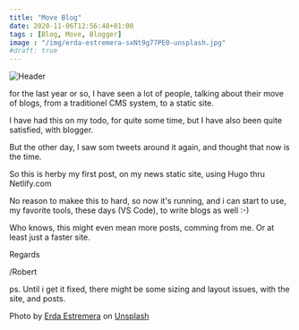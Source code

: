 ```yaml
---
title: "Move Blog"
date: 2020-11-06T12:56:48+01:00
tags : [Blog, Move, Blogger]
image : "/img/erda-estremera-sxNt9g77PE0-unsplash.jpg"
#draft: true
---
```

![Header](/img/erda-estremera-sxNt9g77PE0-unsplash.jpg)

for the last year or so, I have seen a lot of people, talking about their move of blogs, from a traditionel CMS system, to a static site.

I have had this on my todo, for quite some time, but I have also been quite satisfied, with blogger.

But the other day, I saw som tweets around it again, and thought that now is the time.

So this is herby my first post, on my news static site, using Hugo thru Netlify.com

No reason to makee this to hard, so now it's running, and i can start to use, my favorite tools, these days (VS Code), to write blogs as well :-) 

Who knows, this might even mean more posts, comming from me. Or at least just a faster site. 

Regards

/Robert

ps. Until i get it fixed, there might be some sizing and layout issues, with the site, and posts. 




<span>Photo by <a href="https://unsplash.com/@erdaest?utm_source=unsplash&amp;utm_medium=referral&amp;utm_content=creditCopyText">Erda Estremera</a> on <a href="https://unsplash.com/s/photos/move?utm_source=unsplash&amp;utm_medium=referral&amp;utm_content=creditCopyText">Unsplash</a></span>